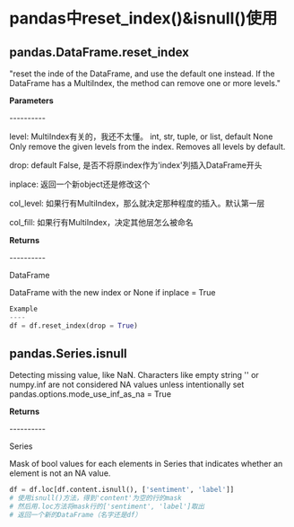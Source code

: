 # pandas中reset_index()&isnull()使用
## pandas.DataFrame.reset_index

"reset the inde of the DataFrame, and use the default one instead. If the DataFrame has a MultiIndex, the method can remove one or more levels."

**Parameters**

\-\-\-\-\-\-\-\-\-\-

level: MultiIndex有关的，我还不太懂。
int, str, tuple, or list, default None Only remove the given levels from the index. Removes all levels by default.

drop: default False, 是否不将原index作为'index'列插入DataFrame开头

inplace: 返回一个新object还是修改这个

col_level: 如果行有MultiIndex，那么就决定那种程度的插入。默认第一层

col_fill: 如果行有MultiIndex，决定其他层怎么被命名

**Returns**

\-\-\-\-\-\-\-\-\-\-

DataFrame

DataFrame with the new index or None if inplace = True

```python
Example
----
df = df.reset_index(drop = True)
```

## pandas.Series.isnull

Detecting missing value, like NaN. Characters like empty string '' or numpy.inf are not considered NA values unless intentionally set pandas.options.mode_use_inf_as_na = True

**Returns**

\-\-\-\-\-\-\-\-\-\-

Series

Mask of bool values for each elements in Series that indicates whether an element is not an NA value.

```python
df = df.loc[df.content.isnull(), ['sentiment', 'label']]
# 使用isnull()方法，得到'content'为空的行的mask
# 然后用.loc方法将mask行的['sentiment', 'label']取出
# 返回一个新的DataFrame（名字还是df）
```
